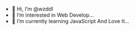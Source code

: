 - 👋 Hi, I’m @wzddl
- 👀 I’m interested in Web Develop...
- 🌱 I’m currently learning JavaScript And Love It...

<!---
wzddl/wzddl is a ✨ special ✨ repository because its `README.md` (this file) appears on your GitHub profile.
You can click the Preview link to take a look at your changes.
--->
